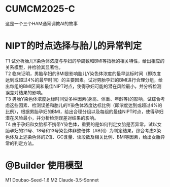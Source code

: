 # CUMCM2025-C
这是一个三个HAM通宵调教AI的故事<br>

# NIPT的时点选择与胎儿的异常判定

 T1 试分析胎儿Y染色体浓度与孕妇的孕周数和BMI等指标的相关特性，给出相应的关系模型，并检验其显著性。<br>
 T2 临床证明，男胎孕妇的BMI是影响胎儿Y染色体浓度的最早达标时间（即浓度达到或超过4%的最早时间）的主要因素。试对男胎孕妇的BMI进行合理分组，给出每组的BMI区间和最佳NIPT时点，使得孕妇可能的潜在风险最小，并分析检测误差对结果的影响。<br>
 T3 男胎Y染色体浓度达标时间受多种因素(身高、体重、年龄等)的影响，试综合考虑这些因素、检测误差和胎儿的Y染色体浓度达标比例（即浓度达到或超过4%的比例），根据男胎孕妇的BMI，给出合理分组以及每组的最佳NIPT时点，使得孕妇潜在风险最小，并分析检测误差对结果的影响。<br>
 T4  由于孕妇和女胎都不携带Y染色体，重要的是如何判定女胎是否异常。试以女胎孕妇的21号、18号和13号染色体非整倍体（AB列）为判定结果，综合考虑X染色体及上述染色体的Z值、GC含量、读段数及相关比例、BMI等因素，给出女胎异常的判定方法。<br>

# @Builder 使用模型
 M1 Doubao-Seed-1.6
 M2 Claude-3.5-Sonnet
